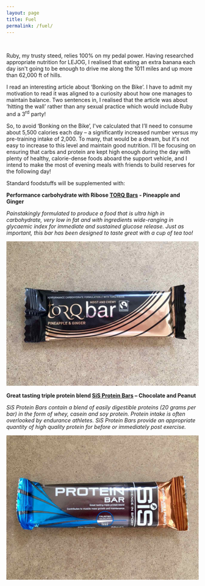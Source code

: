 ```yaml
---
layout: page
title: Fuel
permalink: /fuel/
---
```



&nbsp;

Ruby, my trusty steed, relies 100% on my pedal power. Having researched appropriate nutrition for LEJOG, I realised that eating an extra banana each day isn't going to be enough to drive me along the 1011 miles and up more than 62,000 ft of hills.

I read an interesting article about ‘Bonking on the Bike’. I have to admit my motivation to read it was aligned to a curiosity about how one manages to maintain balance. Two sentences in, I realised that the article was about ‘hitting the wall’ rather than any sexual practice which would include Ruby and a 3<sup>rd</sup> party!

So, to avoid ‘Bonking on the Bike’, I've calculated that I’ll need to consume about 5,500 calories each day – a significantly increased number versus my pre-training intake of 2,000. To many, that would be a dream, but it's not easy to increase to this level and maintain good nutrition. I’ll be focusing on ensuring that carbs and protein are kept high enough during the day with plenty of healthy, calorie-dense foods aboard the support vehicle, and I intend to make the most of evening meals with friends to build reserves for the following day!

Standard foodstuffs will be supplemented with:

**Performance carbohydrate with Ribose [TORQ Bars](http://www.torqfitness.co.uk/nutrition/torq-bar) - Pineapple and Ginger**

*Painstakingly formulated to produce a food that is ultra high in carbohydrate, very low in fat and with ingredients wide-ranging in glycaemic index for immediate and sustained glucose release. Just as important, this bar has been designed to taste great with a cup of tea too!*

![](/uploads/versions/img_3465---x----1280-960x---.jpg)

**Great tasting triple protein blend [SiS Protein Bars](http://www.scienceinsport.com/uk/shop-sis/protein-range/protein-bars?gclid=CPrk4I2opc4CFRYTGwod45EHrg) – Chocolate and Peanut**

*SiS Protein Bars contain a blend of easily digestible proteins (20 grams per bar) in the form of whey, casein and soy protein. Protein intake is often overlooked by endurance athletes. SiS Protein Bars provide an appropriate quantity of high quality protein for before or immediately post exercise.*

![](/uploads/versions/img_3466---x----1280-960x---.jpg)